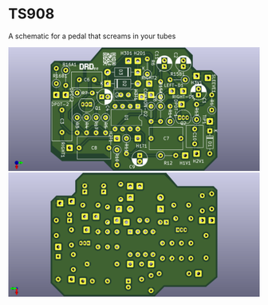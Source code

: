 # TS908
A schematic for a pedal that screams in your tubes

![front](https://raw.githubusercontent.com/Dr-Dd/TS908/main/ts908.png)
![back](https://raw.githubusercontent.com/Dr-Dd/TS908/main/ts908-back.png)
